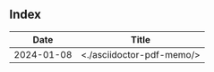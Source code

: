 ## Index

Date       | Title
-----------|--------------------------
2024-01-08 | <./asciidoctor-pdf-memo/>
